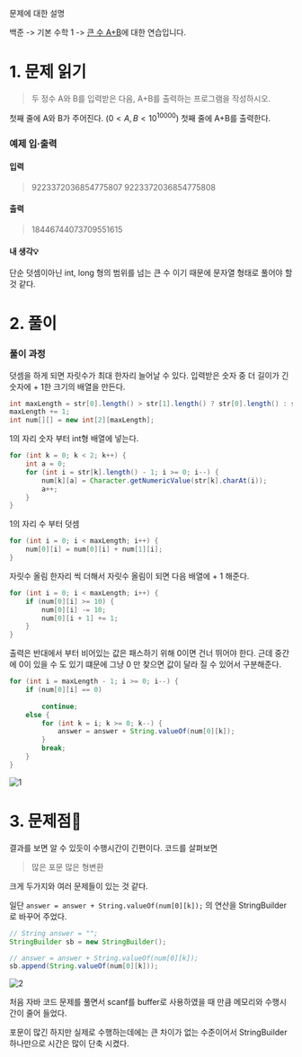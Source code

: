 

문제에 대한 설명
<!--
프로그래머스 -> 코딩테스트 고득점 Kit -> 힙(Heap) - 더 맵계(Level2)에 대한 연습입니다.
-->
백준 -> 기본 수학 1 -> [큰 수 A+B](https://www.acmicpc.net/problem/10757)에 대한 연습입니다.

# 1. 문제 읽기
 
>두 정수 A와 B를 입력받은 다음, A+B를 출력하는 프로그램을 작성하시오.

첫째 줄에 A와 B가 주어진다. ($0 < A,B < 10^{10000}$)
첫째 줄에 A+B를 출력한다.



### 예제 입·출력
#### 입력
>9223372036854775807 9223372036854775808
#### 출력
>18446744073709551615

#### 내 생각💡
단순 덧셈이아닌 int, long 형의 범위를 넘는 큰 수 이기 때문에 문자열 형태로 풀어야 할 것 같다.

# 2. 풀이

### 풀이 과정

덧셈을 하게 되면 자릿수가 최대 한자리 늘어날 수 있다.
입력받은 숫자 중 더 길이가 긴 숫자에 + 1한 크기의 배열을 만든다.

```java
int maxLength = str[0].length() > str[1].length() ? str[0].length() : str[1].length();
maxLength += 1;
int num[][] = new int[2][maxLength];
```

1의 자리 숫자 부터 int형 배열에 넣는다.

```java
for (int k = 0; k < 2; k++) {
    int a = 0;
    for (int i = str[k].length() - 1; i >= 0; i--) {
        num[k][a] = Character.getNumericValue(str[k].charAt(i));
        a++;
    }
}
```

1의 자리 수 부터 덧셈

```java
for (int i = 0; i < maxLength; i++) {
    num[0][i] = num[0][i] + num[1][i];
}
```

자릿수 올림
한자리 씩 더해서 자릿수 올림이 되면 다음 배열에 + 1 해준다.

```java
for (int i = 0; i < maxLength; i++) {
    if (num[0][i] >= 10) {
        num[0][i] -= 10;
        num[0][i + 1] += 1;
    }
}
```

출력은 반대에서 부터
비어있는 값은 패스하기 위해 0이면 건너 뛰어야 한다.
근데 중간에 0이 있을 수 도 있기 떄문에 그냥 0 만 찾으면 값이 달라 질 수 있어서 구분해준다.

```java
for (int i = maxLength - 1; i >= 0; i--) {
    if (num[0][i] == 0)
        
        continue;
    else {
        for (int k = i; k >= 0; k--) {
            answer = answer + String.valueOf(num[0][k]);
        }
        break;
    }
}
```

![1](https://user-images.githubusercontent.com/45132207/104227191-5ef1ed80-548c-11eb-9a1b-23d89a8908bf.PNG)

# 3. 문제점🚨

결과를 보면 알 수 있듯이 수행시간이 긴편이다.
코드를 살펴보면

>많은 포문
많은 형변환

크게 두가지와 여러 문제들이 있는 것 같다.

일단 `answer = answer + String.valueOf(num[0][k]);`
의 연산을 StringBuilder로 바꾸어 주었다.

```java
// String answer = "";
StringBuilder sb = new StringBuilder();

// answer = answer + String.valueOf(num[0][k]);
sb.append(String.valueOf(num[0][k]));
```

![2](https://user-images.githubusercontent.com/45132207/104228881-cdd04600-548e-11eb-94b5-2ec25815ad6b.PNG)

처음 자바 코드 문제를 풀면서 scanf를 buffer로 사용하였을 때 만큼 메모리와 수행시간이 줄어 들었다.

포문이 많긴 하지만 실제로 수행하는데에는 큰 차이가 없는 수준이어서 StringBuilder 하나만으로 시간은 많이 단축 시켰다.







